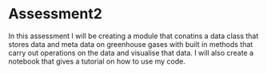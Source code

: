 # Assessment2
In this assessment I will be creating a module that conatins a data class that stores data and meta data on greenhouse gases with built in methods
that carry out operations on the data and visualise that data. I will also create a notebook that gives a tutorial on how to use my code.
